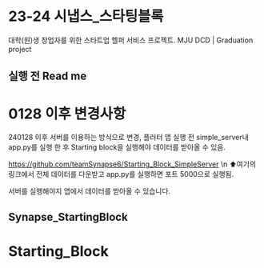 # 23-24 시냅스_스타팅블록

대학(원)생 창업자를 위한 스타트업 헬퍼 서비스 프로젝트.
MJU DCD | Graduation project 



## 실행 전 Read me

# 0128 이후 변경사항
240128 이후 서버를 이용하는 방식으로 변경, 플러터 앱 실행 전 simple_server내 app.py를 실행 한 후
Starting block을 실행해야 데이터를 받아올 수 있음.

https://github.com/teamSynapse6/Starting_Block_SimpleServer \n
⬆️여기의 링크에서 전체 데이터를 다운받고 app.py를 실행하면 포트 5000으로 실행됨.

서버를 실행해야지 앱에서 데이터를 받아올 수 있습니다.

## Synapse_StartingBlock
# Starting_Block
